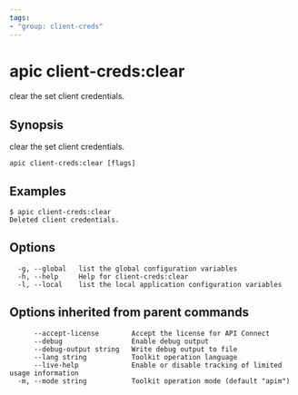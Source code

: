 ```yaml
---
tags:
- "group: client-creds"
---
```

# apic client-creds:clear

clear the set client credentials. 

## Synopsis

clear the set client credentials. 

```
apic client-creds:clear [flags]
```

## Examples

```
$ apic client-creds:clear
Deleted client credentials.

```

## Options

```
  -g, --global   list the global configuration variables
  -h, --help     Help for client-creds:clear
  -l, --local    list the local application configuration variables
```

## Options inherited from parent commands

```
      --accept-license        Accept the license for API Connect
      --debug                 Enable debug output
      --debug-output string   Write debug output to file
      --lang string           Toolkit operation language
      --live-help             Enable or disable tracking of limited usage information
  -m, --mode string           Toolkit operation mode (default "apim")
```
